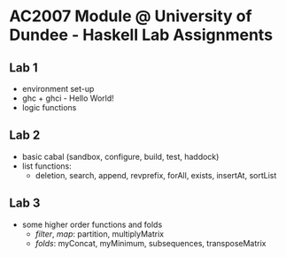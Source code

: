 AC2007 Module @ University of Dundee - Haskell Lab Assignments
==============================================================


Lab 1
-----

- environment set-up
- ghc + ghci - Hello World!
- logic functions 

Lab 2
-----

- basic cabal (sandbox, configure, build, test, haddock)
- list functions:
    - deletion, search, append, revprefix, forAll, exists, insertAt, sortList

Lab 3
-----

- some higher order functions and folds
    - *filter*, *map*: partition, multiplyMatrix
    - *folds*: myConcat, myMinimum, subsequences, transposeMatrix 

